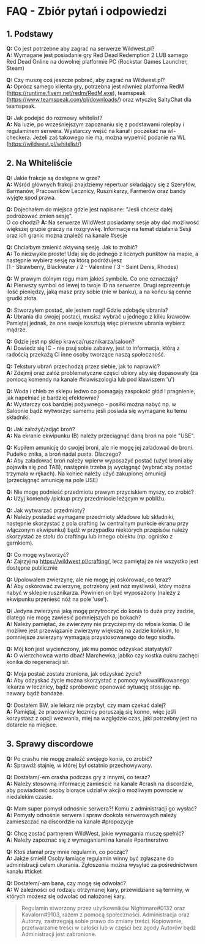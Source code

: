 # FAQ - Zbiór pytań i odpowiedzi

## 1. Podstawy

**Q:** Co jest potrzebne aby zagrać na serwerze Wildwest.pl?   
**A:** Wymagane jest posiadanie gry Red Dead Redemption 2 LUB samego Red Dead Online na dowolnej platformie PC (Rockstar Games Launcher, Steam)   

**Q:** Czy muszę coś jeszcze pobrać, aby zagrać na Wildwest.pl?   
**A:** Oprócz samego klienta gry, potrzebna jest również platforma RedM (https://runtime.fivem.net/redm/RedM.exe), teamspeak (https://www.teamspeak.com/pl/downloads/) oraz wtyczkę SaltyChat dla teamspeak.   

**Q:** Jak podejść do rozmowy whitelist?  
**A:** Na luzie, po wcześniejszym zapoznaniu się z podstawami roleplay i regulaminem serwera. Wystarczy wejść na kanał i poczekać na wl-checkera. Jeżeli zaś takowego nie ma, można wypełnić podanie na WL (https://wildwest.pl/whitelist/)  

## 2. Na Whiteliście

**Q:** Jakie frakcje są dostępne w grze?  
**A:** Wśród głównych frakcji znajdziemy repertuar składający się z Szeryfów, Barmanów, Pracowników Lecznicy, Rusznikarzy, Farmerów oraz bandy wyjęte spod prawa.  

**Q:** Dojechałem do miejsca gdzie jest napisane: "Jesli chcesz dalej podróżować zmień sesję".  
O co chodzi?
**A:** Na serwerze WildWest posiadamy sesje aby dać możliwość większej grupie graczy na rozgrywkę. Informacje na temat działania Sesji oraz ich granic można znaleźć na kanale #sesje  

**Q:** Chciałbym zmienić aktywną sesję. Jak to zrobić?  
**A:** To niezwykle proste! Udaj się do jednego z licznych punktów na mapie, a następnie wybierz sesję na którą podróżujesz  
(1 - Strawberry, Blackwater / 2 - Valentine / 3 - Saint Denis, Rhodes)

**Q:** W prawym dolnym rogu mam jakieś symbole. Co one oznaczają?  
**A:** Pierwszy symbol od lewej to twoje ID na serwerze. Drugi reprezentuje ilość pieniędzy, jaką masz przy sobie (nie w banku), a na końcu są cenne grudki złota.  

**Q:** Stworzyłem postać, ale jestem nagi! Gdzie zdobędę ubrania?  
**A:** Ubrania dla swojej postaci, musisz wybrać u jednego z kilku krawców. Pamiętaj jednak, że one swoje kosztują więc pierwsze ubrania wybierz mądrze.   

**Q:** Gdzie jest np sklep krawca/rusznikarza/saloon?  
**A:** Dowiedz się IC - nie psuj sobie zabawy, jest to informacja, którą z radością przekażą Ci inne osoby tworzące naszą społeczność.  

**Q:** Tekstury ubrań przechodzą przez siebie, jak to naprawić?  
**A:** Zdejmij oraz załóż problematyczne części ubiory aby się dopasowały (za pomocą komendy na kanale #klawiszologia lub pod klawiszem 'u')  

**Q:** Woda i chleb ze sklepu ledwo co pomagają zaspokoić głód i pragnienie, jak napełniać je bardziej efektownie?  
**A:** Wystarczy coś bardziej pożywnego - posiłki można nabyć np. w Saloonie bądź wytworzyć samemu jeśli posiada się wymagane ku temu składniki.  

**Q:** Jak założyć/zdjąć broń?  
**A:** Na ekranie ekwipunku (B) należy przeciągnąć daną broń na pole "USE".  

**Q:** Kupiłem amunicję do swojej broni, ale nie mogę jej załadować do broni. Pudełko znika, a broń nadal pusta. Dlaczego?  
**A:** Aby załadować broń należy wpierw wyposażyć postać (użyć broni aby pojawiła się pod TAB), następnie trzeba ją wyciągnąć (wybrać aby postać trzymała w rękach). Na koniec należy użyć zakupionej amunicji (przeciągnąć amunicję na pole USE)  

**Q:** Nie mogę podnieść przedmiotu prawym przyciskiem myszy, co zrobić?  
**A:** Użyj komendy /pickup przy przedmiocie leżącym w pobliżu.  

**Q:** Jak wytwarzać przedmioty?  
**A:** Należy posiadać wymagane przedmioty składowe lub składniki, następnie skorzystać z pola crafting (w centralnym punkcie ekranu przy włączonym ekwipunku) bądź w przypadku niektórych przepisów należy skorzystać ze stołu do craftingu lub innego obiektu (np. ognisko z garnkiem).  

**Q:** Co mogę wytworzyć?  
**A:** Zajrzyj na https://wildwest.pl/crafting/, lecz pamiętaj że nie wszystko jest dostępne publicznie

**Q:** Upolowałem zwierzynę, ale nie mogę jej oskórować, co teraz?  
**A:** Aby oskórować zwierzynę, potrzebny jest nóż myśliwski, który można nabyć w sklepie rusznikarza. Powinien on być wyposażony (należy z ekwipunku przenieść nóż na pole 'use').  

**Q:** Jedyna zwierzyna jaką mogę przytroczyć do konia to duża przy zadzie, dlatego nie mogę zawiesić pomniejszych po bokach?  
**A:** Należy pamiętać, że zwierzyny nie przyczepimy do włosia konia. O ile możliwe jest przewiązanie zwierzyny większej na zadzie końskim, to pomniejsze zwierzyny wymagają przystosowanego do tego siodła.  

**Q:** Mój koń jest wycieńczony, jak mu pomóc odzyskać statystyki?  
**A:** O wierzchowca warto dbać! Marchewka, jabłko czy kostka cukru zachęci konika do regeneracji sił.  

**Q:** Moja postać została zraniona, jak odzyskać życie?  
**A:** Aby odzyskać życie można skorzystać z pomocy wykwalifikowanego lekarza w lecznicy, bądź spróbować opanować sytuację stosując np. nawary bądź bandaże.  

**Q:** Dostałem BW, ale lekarz nie przybył, czy mam czekać dalej?  
**A:** Pamiętaj, że pracownicy lecznicy poruszają się konno, więc jeśli korzystasz z opcji wezwania, miej na względzie czas, jaki potrzebny jest na dotarcie na miejsce.  

## 3. Sprawy discordowe

**Q:** Po crashu nie mogę znaleźć swojego konia, co zrobić?  
**A:** Sprawdź stajnię, w której był ostatnio przechowywany.  

**Q:** Dostałam/-em crasha podczas gry z innymi, co teraz?  
**A:** Należy stosowną informację zamieścić na kanale #crash na discordzie, aby powiadomić osoby biorące udział w akcji o możliwym powrocie w niedalekim czasie.  

**Q:** Mam super pomysł odnośnie serwera?! Komu z administracji go wysłać?  
**A:** Pomysły odnośnie serwera i spraw dookoła serwerowych należy zamieszczać na discordzie na kanale #propozycje  

**Q:** Chcę zostać partnerem WildWest, jakie wymagania muszę spełnić?  
**A:** Należy zapoznać się z wymaganiami na kanale #partnerstwo  

**Q:** Ktoś złamał przy mnie regulamin, co począć?  
**A:** Jakże śmieli! Osoby łamiące regulamin winny być zgłaszane do administracji celem ukarania. Zgłoszenia można wysyłać za pośrednictwem kanału #ticket  

**Q:** Dostałem/-am bana, czy mogę się odwołać?  
**A:** W zależności od rodzaju otrzymanej kary, przewidziane są terminy, w których możesz się odwołać od nałożonej kary.  

> Regulamin stworzony przez użytkowników Nightmare#0132 oraz Kavalorn#9103, razem z pomocą społeczności.
Administracja oraz Autorzy, zastrzegają sobie prawo do zmiany treści.
Kopiowanie, przetwarzanie treści w całości lub w części bez zgody Autorów bądź Administracji jest zabronione.
